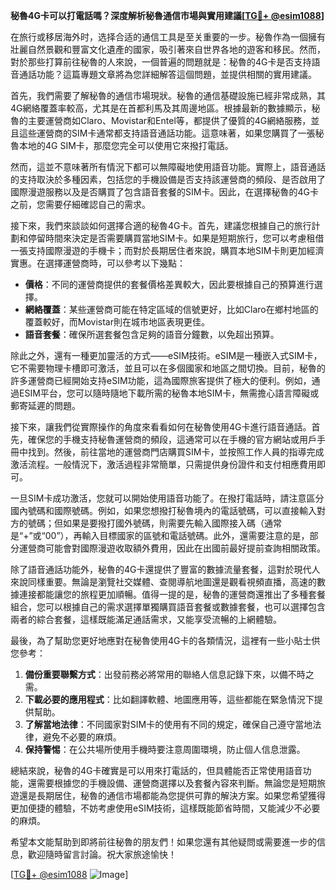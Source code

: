 **秘魯4G卡可以打電話嗎？深度解析秘魯通信市場與實用建議[[TG💪+ @esim1088](https://t.me/s/esim1088)]**

在旅行或移居海外时，选择合适的通信工具是至关重要的一步。秘魯作為一個擁有壯麗自然景觀和豐富文化遺產的國家，吸引著來自世界各地的遊客和移民。然而，對於那些打算前往秘魯的人來說，一個普遍的問題就是：秘魯的4G卡是否支持語音通話功能？這篇專題文章將為您詳細解答這個問題，並提供相關的實用建議。

首先，我們需要了解秘魯的通信市場現狀。秘魯的通信基礎設施已經非常成熟，其4G網絡覆蓋率較高，尤其是在首都利馬及其周邊地區。根據最新的數據顯示，秘魯的主要運營商如Claro、Movistar和Entel等，都提供了優質的4G網絡服務，並且這些運營商的SIM卡通常都支持語音通話功能。這意味著，如果您購買了一張秘魯本地的4G SIM卡，那麼您完全可以使用它來撥打電話。

然而，這並不意味著所有情況下都可以無障礙地使用語音功能。實際上，語音通話的支持取決於多種因素，包括您的手機設備是否支持該運營商的頻段、是否啟用了國際漫遊服務以及是否購買了包含語音套餐的SIM卡。因此，在選擇秘魯的4G卡之前，您需要仔細確認自己的需求。

接下來，我們來談談如何選擇合適的秘魯4G卡。首先，建議您根據自己的旅行計劃和停留時間來決定是否需要購買當地SIM卡。如果是短期旅行，您可以考慮租借一張支持國際漫遊的手機卡；而對於長期居住者來說，購買本地SIM卡則更加經濟實惠。在選擇運營商時，可以參考以下幾點：

- **價格**：不同的運營商提供的套餐價格差異較大，因此要根據自己的預算進行選擇。
- **網絡覆蓋**：某些運營商可能在特定區域的信號更好，比如Claro在鄉村地區的覆蓋較好，而Movistar則在城市地區表現更佳。
- **語音套餐**：確保所選套餐包含足夠的語音分鐘數，以免超出預算。

除此之外，還有一種更加靈活的方式——eSIM技術。eSIM是一種嵌入式SIM卡，它不需要物理卡槽即可激活，並且可以在多個國家和地區之間切換。目前，秘魯的許多運營商已經開始支持eSIM功能，這為國際旅客提供了極大的便利。例如，通過ESIM平台，您可以隨時隨地下載所需的秘魯本地SIM卡，無需擔心語言障礙或郵寄延遲的問題。

接下來，讓我們從實際操作的角度來看看如何在秘魯使用4G卡進行語音通話。首先，確保您的手機支持秘魯運營商的頻段，這通常可以在手機的官方網站或用戶手冊中找到。然後，前往當地的運營商門店購買SIM卡，並按照工作人員的指導完成激活流程。一般情況下，激活過程非常簡單，只需提供身份證件和支付相應費用即可。

一旦SIM卡成功激活，您就可以開始使用語音功能了。在撥打電話時，請注意區分國內號碼和國際號碼。例如，如果您想撥打秘魯境內的電話號碼，可以直接輸入對方的號碼；但如果是要撥打國外號碼，則需要先輸入國際接入碼（通常是“+”或“00”），再輸入目標國家的區號和電話號碼。此外，還需要注意的是，部分運營商可能會對國際漫遊收取額外費用，因此在出國前最好提前查詢相關政策。

除了語音通話功能外，秘魯的4G卡還提供了豐富的數據流量套餐，這對於現代人來說同樣重要。無論是瀏覽社交媒體、查閱導航地圖還是觀看視頻直播，高速的數據連接都能讓您的旅程更加順暢。值得一提的是，秘魯的運營商還推出了多種套餐組合，您可以根據自己的需求選擇單獨購買語音套餐或數據套餐，也可以選擇包含兩者的綜合套餐，這樣既能滿足通話需求，又能享受流暢的上網體驗。

最後，為了幫助您更好地應對在秘魯使用4G卡的各類情況，這裡有一些小貼士供您參考：

1. **備份重要聯繫方式**：出發前務必將常用的聯絡人信息記錄下來，以備不時之需。
2. **下載必要的應用程式**：比如翻譯軟體、地圖應用等，這些都能在緊急情況下提供幫助。
3. **了解當地法律**：不同國家對SIM卡的使用有不同的規定，確保自己遵守當地法律，避免不必要的麻煩。
4. **保持警惕**：在公共場所使用手機時要注意周圍環境，防止個人信息泄露。

總結來說，秘魯的4G卡確實是可以用來打電話的，但具體能否正常使用語音功能，還需要根據您的手機設備、運營商選擇以及套餐內容來判斷。無論您是短期旅遊還是長期居住，秘魯的通信市場都能為您提供可靠的解決方案。如果您希望獲得更加便捷的體驗，不妨考慮使用eSIM技術，這樣既能節省時間，又能減少不必要的麻煩。

希望本文能幫助到即將前往秘魯的朋友們！如果您還有其他疑問或需要進一步的信息，歡迎隨時留言討論。祝大家旅途愉快！

[[TG💪+ @esim1088](https://t.me/s/esim1088) ![Image](https://i.postimg.cc/4NQfJmqS/Snipaste-2025-05-13-00-14-12.png)]